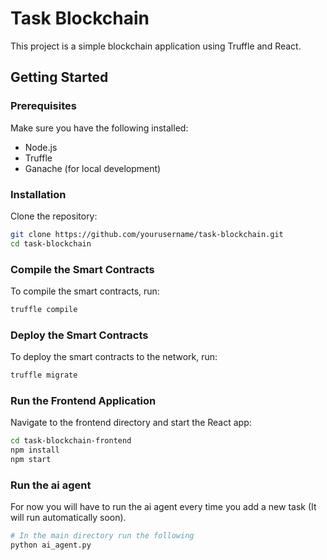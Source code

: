 # Task Blockchain

This project is a simple blockchain application using Truffle and React.

## Getting Started

### Prerequisites

Make sure you have the following installed:

- Node.js
- Truffle
- Ganache (for local development)

### Installation

Clone the repository:
```sh
git clone https://github.com/yourusername/task-blockchain.git
cd task-blockchain
```

### Compile the Smart Contracts

To compile the smart contracts, run:
```sh
truffle compile
```

### Deploy the Smart Contracts

To deploy the smart contracts to the network, run:
```sh
truffle migrate
```

### Run the Frontend Application

Navigate to the frontend directory and start the React app:
```sh
cd task-blockchain-frontend
npm install
npm start
```

### Run the ai agent

For now you will have to run the ai agent every time you add a new task (It will run automatically soon).
```sh
# In the main directory run the following
python ai_agent.py
```
